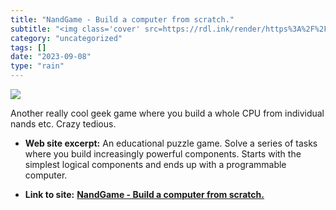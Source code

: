 ```yaml
---
title: "NandGame - Build a computer from scratch."
subtitle: "<img class='cover' src=https://rdl.ink/render/https%3A%2F%2Fnandgame.com>"
category: "uncategorized"
tags: []
date: "2023-09-08"
type: "rain"
---
```

<img class="cover" src=https://rdl.ink/render/https%3A%2F%2Fnandgame.com>

Another really cool geek game where you build a whole CPU from individual nands etc. Crazy tedious.

* **Web site excerpt:** An educational puzzle game. Solve a series of tasks where you build increasingly powerful components. Starts with the simplest logical components and ends up with a programmable computer.

* **Link to site:** **[NandGame - Build a computer from scratch.](https://nandgame.com)**
